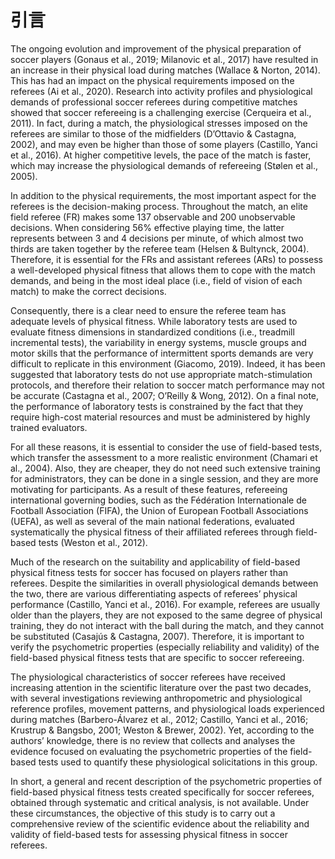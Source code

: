 # 引言

The ongoing evolution and improvement of the physical preparation of soccer players (Gonaus et al., 2019; Milanovic et al., 2017) have resulted in an increase in their physical load during matches (Wallace & Norton, 2014). This has had an impact on the physical requirements imposed on the referees (Ai et al., 2020). Research into activity profiles and physiological demands of professional soccer referees during competitive matches showed that soccer refereeing is a challenging exercise (Cerqueira et al., 2011). In fact, during a match, the physiological stresses imposed on the referees are similar to those of the midfielders (D’Ottavio & Castagna, 2002), and may even be higher than those of some players (Castillo, Yanci et al., 2016). At higher competitive levels, the pace of the match is faster, which may increase the physiological demands of refereeing (Stølen et al., 2005).

In addition to the physical requirements, the most important aspect for the referees is the decision-making process. Throughout the match, an elite field referee (FR) makes some 137 observable and 200 unobservable decisions. When considering 56% effective playing time, the latter represents between 3 and 4 decisions per minute, of which almost two thirds are taken together by the referee team (Helsen & Bultynck, 2004). Therefore, it is essential for the FRs and assistant referees (ARs) to possess a well-developed physical fitness that allows them to cope with the match demands, and being in the most ideal place (i.e., field of vision of each match) to make the correct decisions.

Consequently, there is a clear need to ensure the referee team has adequate levels of physical fitness. While laboratory tests are used to evaluate fitness dimensions in standardized conditions (i.e., treadmill incremental tests), the variability in energy systems, muscle groups and motor skills that the performance of intermittent sports demands are very difficult to replicate in this environment (Giacomo, 2019). Indeed, it has been suggested that laboratory tests do not use appropriate match-stimulation protocols, and therefore their relation to soccer match performance may not be accurate (Castagna et al., 2007; O’Reilly & Wong, 2012). On a final note, the performance of laboratory tests is constrained by the fact that they require high-cost material resources and must be administered by highly trained evaluators.

For all these reasons, it is essential to consider the use of field-based tests, which transfer the assessment to a more realistic environment (Chamari et al., 2004). Also, they are cheaper, they do not need such extensive training for administrators, they can be done in a single session, and they are more motivating for participants. As a result of these features, refereeing international governing bodies, such as the Fédération Internationale de Football Association (FIFA), the Union of European Football Associations (UEFA), as well as several of the main national federations, evaluated systematically the physical fitness of their affiliated referees through field-based tests (Weston et al., 2012).

Much of the research on the suitability and applicability of field-based physical fitness tests for soccer has focused on players rather than referees. Despite the similarities in overall physiological demands between the two, there are various differentiating aspects of referees’ physical performance (Castillo, Yanci et al., 2016). For example, referees are usually older than the players, they are not exposed to the same degree of physical training, they do not interact with the ball during the match, and they cannot be substituted (Casajús & Castagna, 2007). Therefore, it is important to verify the psychometric properties (especially reliability and validity) of the field-based physical fitness tests that are specific to soccer refereeing.

The physiological characteristics of soccer referees have received increasing attention in the scientific literature over the past two decades, with several investigations reviewing anthropometric and physiological reference profiles, movement patterns, and physiological loads experienced during matches (Barbero-Álvarez et al., 2012; Castillo, Yanci et al., 2016; Krustrup & Bangsbo, 2001; Weston & Brewer, 2002). Yet, according to the authors’ knowledge, there is no review that collects and analyses the evidence focused on evaluating the psychometric properties of the field-based tests used to quantify these physiological solicitations in this group.

In short, a general and recent description of the psychometric properties of field-based physical fitness tests created specifically for soccer referees, obtained through systematic and critical analysis, is not available. Under these circumstances, the objective of this study is to carry out a comprehensive review of the scientific evidence about the reliability and validity of field-based tests for assessing physical fitness in soccer referees.